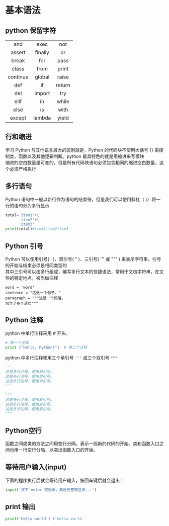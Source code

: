 # 基本语法

## python 保留字符

|          |         |        |
| :------: | :-----: | :----: |
|   and    |  exec   |  not   |
|  assert  | finally |   or   |
|  break   |   for   |  pass  |
|  class   |  from   | print  |
| continue | global  | raise  |
|   def    |   if    | return |
|   del    | import  |  try   |
|   elif   |   in    | while  |
|   else   |   is    |  with  |
|  except  | lambda  | yield  |

## 行和缩进

学习 Python 与其他语言最大的区别就是，Python 的代码块不使用大括号 {} 来控制类，函数以及其他逻辑判断。python 最具特色的就是用缩进来写模块  
缩进的空白数量是可变的，但是所有代码块语句必须包含相同的缩进空白数量，这个必须严格执行

## 多行语句

Python 语句中一般以新行作为语句的结束符，但是我们可以使用斜杠（ \）将一行的语句分为多行显示

```py
total='item1'+\
      'item2'+\
      'item3'
print(total)#item1item2item3
```

## Python 引号

Python 可以使用引号( ' )、双引号( " )、三引号( ''' 或 """ ) 来表示字符串，引号的开始与结束必须是相同类型的  
其中三引号可以由多行组成，编写多行文本的快捷语法，常用于文档字符串，在文件的特定地点，被当做注释

```
word = 'word'
sentence = "这是一个句子。"
paragraph = """这是一个段落。
包含了多个语句"""
```

## Python 注释

python 中单行注释采用 # 开头。

```py
# 第一个注释
print ("Hello, Python!")  # 第二个注释
```

python 中多行注释使用三个单引号 `'''` 或三个双引号 `"""`

```py
'''
这是多行注释，使用单引号。
这是多行注释，使用单引号。
这是多行注释，使用单引号。
'''

"""
这是多行注释，使用双引号。
这是多行注释，使用双引号。
这是多行注释，使用双引号。
"""
```

## Python空行
函数之间或类的方法之间用空行分隔，表示一段新的代码的开始。类和函数入口之间也用一行空行分隔，以突出函数入口的开始。

## 等待用户输入(input)
下面的程序执行后就会等待用户输入，按回车键后就会退出：
```py
input('按下 enter 键退出，其他任意键显示...')
```

## print 输出

```py
print('hello world') # hello world
```

